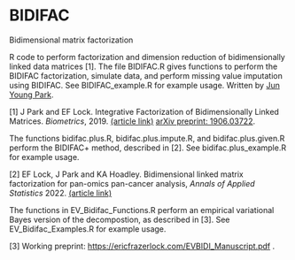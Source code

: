# BIDIFAC
Bidimensional matrix factorization

R code to perform factorization and dimension reduction of bidimensionally linked data matrices [1].  The file BIDIFAC.R gives functions to perform the BIDIFAC factorization, simulate data, and perform missing value imputation using BIDIFAC.  See BIDIFAC_example.R for example usage.  Written by [Jun Young Park](https://www.statisticspark.com/).  

[1] J Park and EF Lock. Integrative Factorization of Bidimensionally Linked Matrices. <em> Biometrics</em>, 2019. [(article link)](https://onlinelibrary.wiley.com/doi/abs/10.1111/biom.13141) [arXiv preprint: 1906.03722](https://arxiv.org/abs/1906.03722).

The functions bidifac.plus.R, bidifac.plus.impute.R, and bidifac.plus.given.R perform the BIDIFAC+ method, described in [2].  See bidifac.plus_example.R for example usage.    

[2] EF Lock, J Park and KA Hoadley.  Bidimensional linked matrix factorization for pan-omics pan-cancer analysis, <em> Annals of Applied Statistics </em> 2022.  [(article link)](https://projecteuclid.org/journals/annals-of-applied-statistics/volume-16/issue-1/Bidimensional-linked-matrix-factorization-for-pan-omics-pan-cancer-analysis/10.1214/21-AOAS1495.short)

The functions in EV_Bidifac_Functions.R perform an empirical variational Bayes version of the decompostion, as described in [3]. See EV_Bidifac_Examples.R for example usage. 

[3] Working preprint: https://ericfrazerlock.com/EVBIDI_Manuscript.pdf .  


